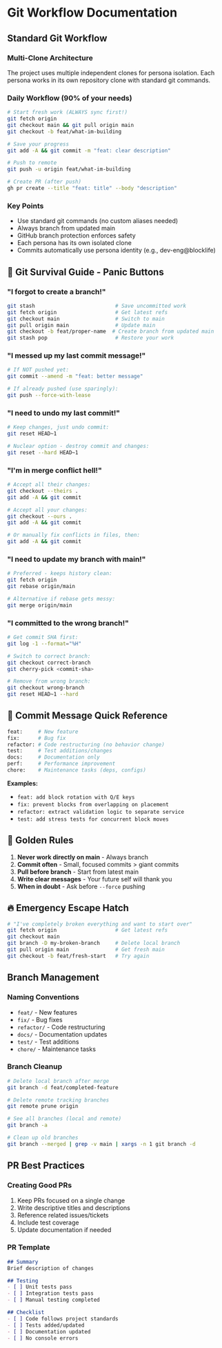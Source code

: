 # Git Workflow Documentation

## Standard Git Workflow

### Multi-Clone Architecture
The project uses multiple independent clones for persona isolation. Each persona works in its own repository clone with standard git commands.

### Daily Workflow (90% of your needs)

```bash
# Start fresh work (ALWAYS sync first!)
git fetch origin
git checkout main && git pull origin main
git checkout -b feat/what-im-building

# Save your progress
git add -A && git commit -m "feat: clear description"

# Push to remote
git push -u origin feat/what-im-building

# Create PR (after push)
gh pr create --title "feat: title" --body "description"
```

### Key Points
- Use standard git commands (no custom aliases needed)
- Always branch from updated main
- GitHub branch protection enforces safety
- Each persona has its own isolated clone
- Commits automatically use persona identity (e.g., dev-eng@blocklife)

## 🚨 Git Survival Guide - Panic Buttons

### "I forgot to create a branch!"
```bash
git stash                          # Save uncommitted work
git fetch origin                   # Get latest refs
git checkout main                  # Switch to main
git pull origin main               # Update main
git checkout -b feat/proper-name  # Create branch from updated main
git stash pop                      # Restore your work
```

### "I messed up my last commit message!"
```bash
# If NOT pushed yet:
git commit --amend -m "feat: better message"

# If already pushed (use sparingly):
git push --force-with-lease
```

### "I need to undo my last commit!"
```bash
# Keep changes, just undo commit:
git reset HEAD~1

# Nuclear option - destroy commit and changes:
git reset --hard HEAD~1
```

### "I'm in merge conflict hell!"
```bash
# Accept all their changes:
git checkout --theirs .
git add -A && git commit

# Accept all your changes:
git checkout --ours .
git add -A && git commit

# Or manually fix conflicts in files, then:
git add -A && git commit
```

### "I need to update my branch with main!"
```bash
# Preferred - keeps history clean:
git fetch origin
git rebase origin/main

# Alternative if rebase gets messy:
git merge origin/main
```

### "I committed to the wrong branch!"
```bash
# Get commit SHA first:
git log -1 --format="%H"

# Switch to correct branch:
git checkout correct-branch
git cherry-pick <commit-sha>

# Remove from wrong branch:
git checkout wrong-branch
git reset HEAD~1 --hard
```

## 📝 Commit Message Quick Reference

```bash
feat:     # New feature
fix:      # Bug fix
refactor: # Code restructuring (no behavior change)
test:     # Test additions/changes
docs:     # Documentation only
perf:     # Performance improvement
chore:    # Maintenance tasks (deps, configs)
```

**Examples:**
- `feat: add block rotation with Q/E keys`
- `fix: prevent blocks from overlapping on placement`
- `refactor: extract validation logic to separate service`
- `test: add stress tests for concurrent block moves`

## 🎯 Golden Rules

1. **Never work directly on main** - Always branch
2. **Commit often** - Small, focused commits > giant commits
3. **Pull before branch** - Start from latest main
4. **Write clear messages** - Your future self will thank you
5. **When in doubt** - Ask before `--force` pushing

## 🔥 Emergency Escape Hatch

```bash
# "I've completely broken everything and want to start over"
git fetch origin                   # Get latest refs
git checkout main
git branch -D my-broken-branch     # Delete local branch
git pull origin main               # Get fresh main
git checkout -b feat/fresh-start   # Try again
```

## Branch Management

### Naming Conventions
- `feat/` - New features
- `fix/` - Bug fixes
- `refactor/` - Code restructuring
- `docs/` - Documentation updates
- `test/` - Test additions
- `chore/` - Maintenance tasks

### Branch Cleanup
```bash
# Delete local branch after merge
git branch -d feat/completed-feature

# Delete remote tracking branches
git remote prune origin

# See all branches (local and remote)
git branch -a

# Clean up old branches
git branch --merged | grep -v main | xargs -n 1 git branch -d
```

## PR Best Practices

### Creating Good PRs
1. Keep PRs focused on a single change
2. Write descriptive titles and descriptions
3. Reference related issues/tickets
4. Include test coverage
5. Update documentation if needed

### PR Template
```markdown
## Summary
Brief description of changes

## Testing
- [ ] Unit tests pass
- [ ] Integration tests pass
- [ ] Manual testing completed

## Checklist
- [ ] Code follows project standards
- [ ] Tests added/updated
- [ ] Documentation updated
- [ ] No console errors
```